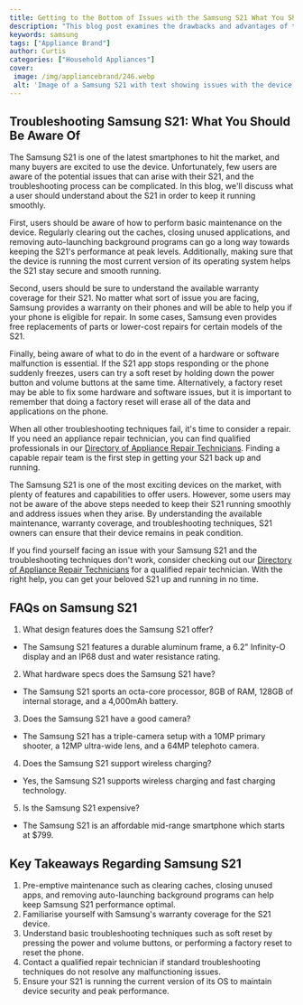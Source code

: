 ```yaml
---
title: Getting to the Bottom of Issues with the Samsung S21 What You Should Know
description: "This blog post examines the drawbacks and advantages of the Samsung S21 helping you determine whether or not it is the right device for you Read on to learn more about this innovative device and find out which features are worth the hype"
keywords: samsung
tags: ["Appliance Brand"]
author: Curtis
categories: ["Household Appliances"]
cover: 
 image: /img/appliancebrand/246.webp
 alt: 'Image of a Samsung S21 with text showing issues with the device'
---
```

## Troubleshooting Samsung S21: What You Should Be Aware Of 
The Samsung S21 is one of the latest smartphones to hit the market, and many buyers are excited to use the device. Unfortunately, few users are aware of the potential issues that can arise with their S21, and the troubleshooting process can be complicated. In this blog, we'll discuss what a user should understand about the S21 in order to keep it running smoothly. 

First, users should be aware of how to perform basic maintenance on the device. Regularly clearing out the caches, closing unused applications, and removing auto-launching background programs can go a long way towards keeping the S21's performance at peak levels. Additionally, making sure that the device is running the most current version of its operating system helps the S21 stay secure and smooth running. 

Second, users should be sure to understand the available warranty coverage for their S21. No matter what sort of issue you are facing, Samsung provides a warranty on their phones and will be able to help you if your phone is eligible for repair. In some cases, Samsung even provides free replacements of parts or lower-cost repairs for certain models of the S21. 

Finally, being aware of what to do in the event of a hardware or software malfunction is essential. If the S21 app stops responding or the phone suddenly freezes, users can try a soft reset by holding down the power button and volume buttons at the same time. Alternatively, a factory reset may be able to fix some hardware and software issues, but it is important to remember that doing a factory reset will erase all of the data and applications on the phone. 

When all other troubleshooting techniques fail, it's time to consider a repair. If you need an appliance repair technician, you can find qualified professionals in our [Directory of Appliance Repair Technicians](./pages/appliance-repair-technicians). Finding a capable repair team is the first step in getting your S21 back up and running.

The Samsung S21 is one of the most exciting devices on the market, with plenty of features and capabilities to offer users. However, some users may not be aware of the above steps needed to keep their S21 running smoothly and address issues when they arise. By understanding the available maintenance, warranty coverage, and troubleshooting techniques, S21 owners can ensure that their device remains in peak condition. 

If you find yourself facing an issue with your Samsung S21 and the troubleshooting techniques don't work, consider checking out our [Directory of Appliance Repair Technicians](./pages/appliance-repair-technicians) for a qualified repair technician. With the right help, you can get your beloved S21 up and running in no time.

## FAQs on Samsung S21
1. What design features does the Samsung S21 offer?
 - The Samsung S21 features a durable aluminum frame, a 6.2" Infinity-O display and an IP68 dust and water resistance rating. 

2. What hardware specs does the Samsung S21 have? 
 - The Samsung S21 sports an octa-core processor, 8GB of RAM, 128GB of internal storage, and a 4,000mAh battery.

3. Does the Samsung S21 have a good camera? 
 - The Samsung S21 has a triple-camera setup with a 10MP primary shooter, a 12MP ultra-wide lens, and a 64MP telephoto camera.

4. Does the Samsung S21 support wireless charging? 
 - Yes, the Samsung S21 supports wireless charging and fast charging technology.

5. Is the Samsung S21 expensive?
 - The Samsung S21 is an affordable mid-range smartphone which starts at $799.

## Key Takeaways Regarding Samsung S21
1. Pre-emptive maintenance such as clearing caches, closing unused apps, and removing auto-launching background programs can help keep Samsung S21 performance optimal. 
2. Familiarise yourself with Samsung's warranty coverage for the S21 device. 
3. Understand basic troubleshooting techniques such as soft reset by pressing the power and volume buttons, or performing a factory reset to reset the phone. 
4. Contact a qualified repair technician if standard troubleshooting techniques do not resolve any malfunctioning issues. 
5. Ensure your S21 is running the current version of its OS to maintain device security and peak performance.

